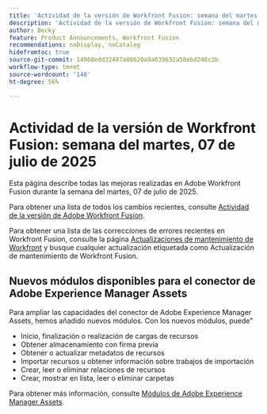 ```yaml
---
title: 'Actividad de la versión de Workfront Fusion: semana del martes, 07 de julio de 2025'
description: 'Actividad de la versión de Workfront Fusion: semana del martes, 07 de julio de 2025'
author: Becky
feature: Product Announcements, Workfront Fusion
recommendations: noDisplay, noCatalog
hidefromtoc: true
source-git-commit: 14960edd32497a06620a9a039632a58ebd246c2b
workflow-type: tm+mt
source-wordcount: '148'
ht-degree: 56%

---
```


# Actividad de la versión de Workfront Fusion: semana del martes, 07 de julio de 2025

Esta página describe todas las mejoras realizadas en Adobe Workfront Fusion durante la semana del martes, 07 de julio de 2025.

Para obtener una lista de todos los cambios recientes, consulte [Actividad de la versión de Adobe Workfront Fusion](/help/workfront-fusion/fusion-product-releases/fusion-release-activity.md).

Para obtener una lista de las correcciones de errores recientes en Workfront Fusion, consulte la página [Actualizaciones de mantenimiento de Workfront](https://experienceleague.adobe.com/en/docs/workfront-known-issues/releases/current-updates) y busque cualquier actualización etiquetada como Actualización de mantenimiento de Workfront Fusion.

## Nuevos módulos disponibles para el conector de Adobe Experience Manager Assets

Para ampliar las capacidades del conector de Adobe Experience Manager Assets, hemos añadido nuevos módulos. Con los nuevos módulos, puede&quot;

* Inicio, finalización o realización de cargas de recursos
* Obtener almacenamiento con firma previa
* Obtener o actualizar metadatos de recursos
* Importar recursos u obtener información sobre trabajos de importación
* Crear, leer o eliminar relaciones de recursos
* Crear, mostrar en lista, leer o eliminar carpetas

Para obtener más información, consulte [Módulos de Adobe Experience Manager Assets](/help/workfront-fusion/references/apps-and-modules/adobe-connectors/aem-assets-modules.md).

